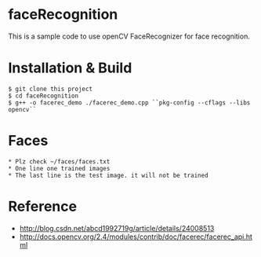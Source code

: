# faceRecognition
This is a sample code to use openCV FaceRecognizer for face recognition.

# Installation & Build
    $ git clone this project
    $ cd faceRecognition
    $ g++ -o facerec_demo ./facerec_demo.cpp ``pkg-config --cflags --libs opencv``

# Faces
    * Plz check ~/faces/faces.txt 
    * One line one trained images
    * The last line is the test image. it will not be trained

# Reference
* http://blog.csdn.net/abcd1992719g/article/details/24008513
* http://docs.opencv.org/2.4/modules/contrib/doc/facerec/facerec_api.html
